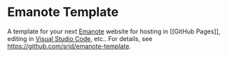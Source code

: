 # Emanote Template

A template for your next [Emanote] website for hosting in [[GitHub Pages]], editing in [Visual Studio Code](https://emanote.srid.ca/resources/vscode), etc.. For details, see https://github.com/srid/emanote-template.

[Emanote]: https://emanote.srid.ca/
